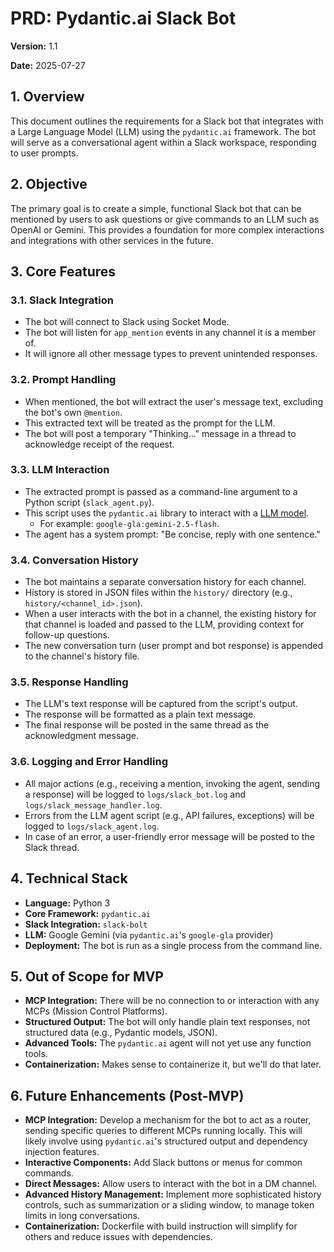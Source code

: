# PRD: Pydantic.ai Slack Bot

**Version:** 1.1

**Date:** 2025-07-27

## 1. Overview

This document outlines the requirements for a Slack bot that integrates with a Large Language Model (LLM) using the `pydantic.ai` framework. The bot will serve as a conversational agent within a Slack workspace, responding to user prompts.

## 2. Objective

The primary goal is to create a simple, functional Slack bot that can be mentioned by users to ask questions or give commands to an LLM such as OpenAI or Gemini. This provides a foundation for more complex interactions and integrations with other services in the future.

## 3. Core Features

### 3.1. Slack Integration

-   The bot will connect to Slack using Socket Mode.
-   The bot will listen for `app_mention` events in any channel it is a member of.
-   It will ignore all other message types to prevent unintended responses.

### 3.2. Prompt Handling

-   When mentioned, the bot will extract the user's message text, excluding the bot's own `@mention`.
-   This extracted text will be treated as the prompt for the LLM.
-   The bot will post a temporary "Thinking..." message in a thread to acknowledge receipt of the request.

### 3.3. LLM Interaction

-   The extracted prompt is passed as a command-line argument to a Python script (`slack_agent.py`).
-   This script uses the `pydantic.ai` library to interact with a [LLM model](https://ai.pydantic.dev/models). 
    - For example: `google-gla:gemini-2.5-flash`.
-   The agent has a system prompt: "Be concise, reply with one sentence."

### 3.4. Conversation History

-   The bot maintains a separate conversation history for each channel.
-   History is stored in JSON files within the `history/` directory (e.g., `history/<channel_id>.json`).
-   When a user interacts with the bot in a channel, the existing history for that channel is loaded and passed to the LLM, providing context for follow-up questions.
-   The new conversation turn (user prompt and bot response) is appended to the channel's history file.

### 3.5. Response Handling

-   The LLM's text response will be captured from the script's output.
-   The response will be formatted as a plain text message.
-   The final response will be posted in the same thread as the acknowledgment message.

### 3.6. Logging and Error Handling

-   All major actions (e.g., receiving a mention, invoking the agent, sending a response) will be logged to `logs/slack_bot.log` and `logs/slack_message_handler.log`.
-   Errors from the LLM agent script (e.g., API failures, exceptions) will be logged to `logs/slack_agent.log`.
-   In case of an error, a user-friendly error message will be posted to the Slack thread.

## 4. Technical Stack

-   **Language:** Python 3
-   **Core Framework:** `pydantic.ai`
-   **Slack Integration:** `slack-bolt`
-   **LLM:** Google Gemini (via `pydantic.ai`'s `google-gla` provider)
-   **Deployment:** The bot is run as a single process from the command line.

## 5. Out of Scope for MVP

-   **MCP Integration:** There will be no connection to or interaction with any MCPs (Mission Control Platforms).
-   **Structured Output:** The bot will only handle plain text responses, not structured data (e.g., Pydantic models, JSON).
-   **Advanced Tools:** The `pydantic.ai` agent will not yet use any function tools.
-   **Containerization:** Makes sense to containerize it, but we'll do that later.

## 6. Future Enhancements (Post-MVP)

-   **MCP Integration:** Develop a mechanism for the bot to act as a router, sending specific queries to different MCPs running locally. This will likely involve using `pydantic.ai`'s structured output and dependency injection features.
-   **Interactive Components:** Add Slack buttons or menus for common commands.
-   **Direct Messages:** Allow users to interact with the bot in a DM channel.
-   **Advanced History Management:** Implement more sophisticated history controls, such as summarization or a sliding window, to manage token limits in long conversations.
-   **Containerization:** Dockerfile with build instruction will simplify for others and reduce issues with dependencies.
